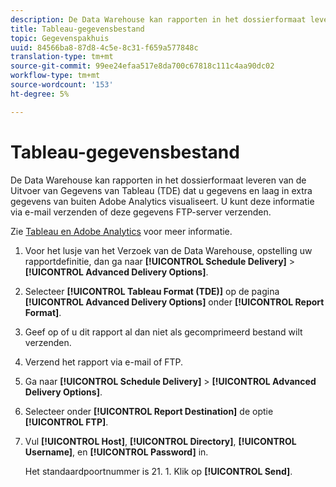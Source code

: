 ```yaml
---
description: De Data Warehouse kan rapporten in het dossierformaat leveren van de Uitvoer van Gegevens van Tableau (TDE) dat u gegevens en laag in extra gegevens van buiten Adobe Analytics visualiseert. U kunt deze informatie via e-mail verzenden of deze gegevens FTP-server verzenden.
title: Tableau-gegevensbestand
topic: Gegevenspakhuis
uuid: 84566ba8-87d8-4c5e-8c31-f659a577848c
translation-type: tm+mt
source-git-commit: 99ee24efaa517e8da700c67818c111c4aa90dc02
workflow-type: tm+mt
source-wordcount: '153'
ht-degree: 5%

---
```



# Tableau-gegevensbestand

De Data Warehouse kan rapporten in het dossierformaat leveren van de Uitvoer van Gegevens van Tableau (TDE) dat u gegevens en laag in extra gegevens van buiten Adobe Analytics visualiseert. U kunt deze informatie via e-mail verzenden of deze gegevens FTP-server verzenden.

Zie [Tableau en Adobe Analytics](https://www.tableausoftware.com/about/blog/2014/3/tableau-and-adobe-analytics-digital-marketing-gets-even-more-awesome-29491) voor meer informatie.

1. Voor het lusje van het Verzoek van de Data Warehouse, opstelling uw rapportdefinitie, dan ga naar **[!UICONTROL Schedule Delivery]** > **[!UICONTROL Advanced Delivery Options]**.
1. Selecteer **[!UICONTROL Tableau Format (TDE)]** op de pagina **[!UICONTROL Advanced Delivery Options]** onder **[!UICONTROL Report Format]**.
1. Geef op of u dit rapport al dan niet als gecomprimeerd bestand wilt verzenden.
1. Verzend het rapport via e-mail of FTP.

1. Ga naar **[!UICONTROL Schedule Delivery]** > **[!UICONTROL Advanced Delivery Options]**.
1. Selecteer onder **[!UICONTROL Report Destination]** de optie **[!UICONTROL FTP]**.
1. Vul **[!UICONTROL Host]**, **[!UICONTROL Directory]**, **[!UICONTROL Username]**, en **[!UICONTROL Password]** in.

   Het standaardpoortnummer is 21. 1. Klik op **[!UICONTROL Send]**.
